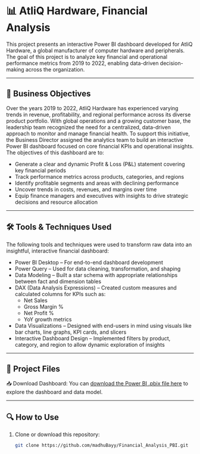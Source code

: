# 📊 AtliQ Hardware, Financial Analysis
This project presents an interactive Power BI dashboard developed for AtliQ Hardware, a global manufacturer of computer hardware and peripherals. The goal of this project is to analyze key financial and operational performance metrics from 2019 to 2022, enabling data-driven decision-making across the organization.

---

## 🎯 Business Objectives
Over the years 2019 to 2022, AtliQ Hardware has experienced varying trends in revenue, profitability, and regional performance across its diverse product portfolio. With global operations and a growing customer base, the leadership team recognized the need for a centralized, data-driven approach to monitor and manage financial health.
To support this initiative, the Business Director assigned the analytics team to build an interactive Power BI dashboard focused on core financial KPIs and operational insights.
The objectives of this dashboard are to:
* Generate a clear and dynamic Profit & Loss (P&L) statement covering key financial periods
* Track performance metrics across products, categories, and regions
* Identify profitable segments and areas with declining performance
* Uncover trends in costs, revenues, and margins over time
* Equip finance managers and executives with insights to drive strategic decisions and resource allocation

---

## 🛠️ Tools & Techniques Used
The following tools and techniques were used to transform raw data into an insightful, interactive financial dashboard:
* Power BI Desktop – For end-to-end dashboard development
* Power Query – Used for data cleaning, transformation, and shaping
* Data Modeling – Built a star schema with appropriate relationships between fact and dimension tables
* DAX (Data Analysis Expressions) – Created custom measures and calculated columns for KPIs such as:
    * Net Sales
    * Gross Margin %
    * Net Profit %
    * YoY growth metrics
* Data Visualizations – Designed with end-users in mind using visuals like bar charts, line graphs, KPI cards, and slicers
* Interactive Dashboard Design – Implemented filters by product, category, and region to allow dynamic exploration of insights

---

## 📁 Project Files
📥 Download Dashboard: You can [download the Power BI .pbix file here](https://drive.google.com/file/d/1FMX31jAArvJLj32A8TP7F9g7OkvK5hMm/view?usp=sharing) to explore the dashboard and data model.

---

## 🔍 How to Use

1. Clone or download this repository:
   ```bash
   git clone https://github.com/madhuBayy/Financial_Analysis_PBI.git
